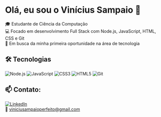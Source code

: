 # Olá, eu sou o Vinícius Sampaio 👋

🎓 Estudante de Ciência da Computação  
💻 Focado em desenvolvimento Full Stack com Node.js, JavaScript, HTML, CSS e Git  
🚀 Em busca da minha primeira oportunidade na área de tecnologia

## 🛠️ Tecnologias
![Node.js](https://img.shields.io/badge/Node.js-339933?style=for-the-badge&logo=nodedotjs&logoColor=white)
![JavaScript](https://img.shields.io/badge/JavaScript-F7DF1E?style=for-the-badge&logo=javascript&logoColor=black)
![CSS3](https://img.shields.io/badge/CSS3-1572B6?style=for-the-badge&logo=css3&logoColor=white)
![HTML5](https://img.shields.io/badge/HTML5-E34F26?style=for-the-badge&logo=html5&logoColor=white)
![Git](https://img.shields.io/badge/Git-F05032?style=for-the-badge&logo=git&logoColor=white)

## 📫 Contato:
[![LinkedIn](https://img.shields.io/badge/LinkedIn-blue?style=for-the-badge&logo=linkedin&logoColor=white)](https://www.linkedin.com/in/vinicius-sampaio-perfeito/)  
📧 viniciusampaioperfeito@gmail.com
